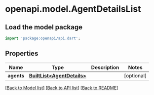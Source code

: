 # openapi.model.AgentDetailsList

## Load the model package
```dart
import 'package:openapi/api.dart';
```

## Properties
Name | Type | Description | Notes
------------ | ------------- | ------------- | -------------
**agents** | [**BuiltList&lt;AgentDetails&gt;**](AgentDetails.md) |  | [optional] 

[[Back to Model list]](../README.md#documentation-for-models) [[Back to API list]](../README.md#documentation-for-api-endpoints) [[Back to README]](../README.md)



